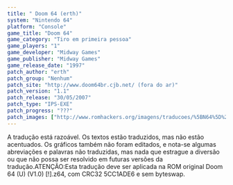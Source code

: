 ```yaml
---
title: " Doom 64 (erth)"
system: "Nintendo 64"
platform: "Console"
game_title: "Doom 64"
game_category: "Tiro em primeira pessoa"
game_players: "1"
game_developer: "Midway Games"
game_publisher: "Midway Games"
game_release_date: "1997"
patch_author: "erth"
patch_group: "Nenhum"
patch_site: "http://www.doom64br.cjb.net/ (fora do ar)"
patch_version: "1.1"
patch_release: "30/05/2007"
patch_type: "IPS-EXE"
patch_progress: "???"
patch_images: ["http://www.romhackers.org/imagens/traducoes/%5BN64%5D%20Doom%2064%20-%20erth%20-%201.jpg","http://www.romhackers.org/imagens/traducoes/%5BN64%5D%20Doom%2064%20-%20erth%20-%202.jpg","http://www.romhackers.org/imagens/traducoes/%5BN64%5D%20Doom%2064%20-%20erth%20-%203.jpg"]
---
```

A tradução está razoável. Os textos estão traduzidos, mas não estão acentuados. Os gráficos também não foram editados, e nota-se algumas abreviações e palavras não traduzidas, mas nada que estrague a diversão ou que não possa ser resolvido em futuras versões da tradução.ATENÇÃO:Esta tradução deve ser aplicada na ROM original Doom 64 (U) (V1.0) [!].z64, com CRC32 5CC1ADE6 e sem byteswap.